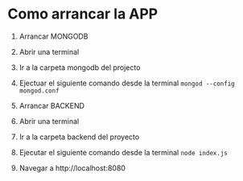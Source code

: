 # Como arrancar la APP

1. Arrancar MONGODB
  1. Abrir una terminal
  2. Ir a la carpeta mongodb del projecto
  3. Ejectuar el siguiente comando desde la terminal  `mongod --config mongod.conf`

2. Arrancar BACKEND
  1. Abrir una terminal
  2. Ir a la carpeta backend del proyecto
  3. Ejecutar el siguiente comando desde la terminal `node index.js`

3. Navegar a http://localhost:8080
